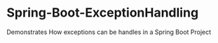# Spring-Boot-ExceptionHandling
Demonstrates How exceptions can be handles in a Spring Boot Project
